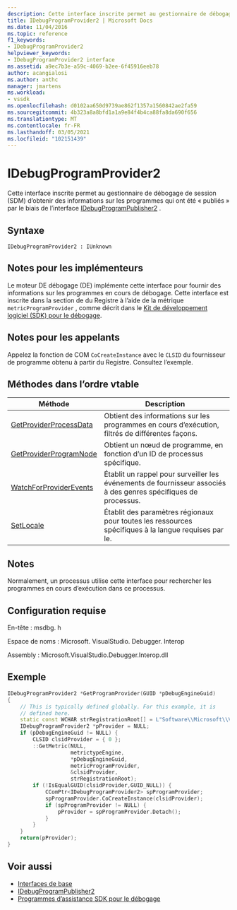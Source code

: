 ```yaml
---
description: Cette interface inscrite permet au gestionnaire de débogage de session (SDM) d’obtenir des informations sur les programmes qui ont été publiés par le biais de l’interface IDebugProgramPublisher2.
title: IDebugProgramProvider2 | Microsoft Docs
ms.date: 11/04/2016
ms.topic: reference
f1_keywords:
- IDebugProgramProvider2
helpviewer_keywords:
- IDebugProgramProvider2 interface
ms.assetid: a9ec7b3e-a59c-4069-b2ee-6f45916eeb78
author: acangialosi
ms.author: anthc
manager: jmartens
ms.workload:
- vssdk
ms.openlocfilehash: d0102aa650d9739ae862f1357a1560842ae2fa59
ms.sourcegitcommit: 4b323a8a8bfd1a1a9e84f4b4ca88fa8da690f656
ms.translationtype: MT
ms.contentlocale: fr-FR
ms.lasthandoff: 03/05/2021
ms.locfileid: "102151439"
---
```

# <a name="idebugprogramprovider2"></a>IDebugProgramProvider2
Cette interface inscrite permet au gestionnaire de débogage de session (SDM) d’obtenir des informations sur les programmes qui ont été « publiés » par le biais de l’interface [IDebugProgramPublisher2](../../../extensibility/debugger/reference/idebugprogrampublisher2.md) .

## <a name="syntax"></a>Syntaxe

```
IDebugProgramProvider2 : IUnknown
```

## <a name="notes-for-implementers"></a>Notes pour les implémenteurs
Le moteur DE débogage (DE) implémente cette interface pour fournir des informations sur les programmes en cours de débogage. Cette interface est inscrite dans la section de du Registre à l’aide de la métrique `metricProgramProvider` , comme décrit dans le [Kit de développement logiciel (SDK) pour le débogage](../../../extensibility/debugger/reference/sdk-helpers-for-debugging.md).

## <a name="notes-for-callers"></a>Notes pour les appelants
Appelez la fonction de COM `CoCreateInstance` avec le `CLSID` du fournisseur de programme obtenu à partir du Registre. Consultez l’exemple.

## <a name="methods-in-vtable-order"></a>Méthodes dans l’ordre vtable

|Méthode|Description|
|------------|-----------------|
|[GetProviderProcessData](../../../extensibility/debugger/reference/idebugprogramprovider2-getproviderprocessdata.md)|Obtient des informations sur les programmes en cours d’exécution, filtrés de différentes façons.|
|[GetProviderProgramNode](../../../extensibility/debugger/reference/idebugprogramprovider2-getproviderprogramnode.md)|Obtient un nœud de programme, en fonction d’un ID de processus spécifique.|
|[WatchForProviderEvents](../../../extensibility/debugger/reference/idebugprogramprovider2-watchforproviderevents.md)|Établit un rappel pour surveiller les événements de fournisseur associés à des genres spécifiques de processus.|
|[SetLocale](../../../extensibility/debugger/reference/idebugprogramprovider2-setlocale.md)|Établit des paramètres régionaux pour toutes les ressources spécifiques à la langue requises par le.|

## <a name="remarks"></a>Notes
Normalement, un processus utilise cette interface pour rechercher les programmes en cours d’exécution dans ce processus.

## <a name="requirements"></a>Configuration requise
En-tête : msdbg. h

Espace de noms : Microsoft. VisualStudio. Debugger. Interop

Assembly : Microsoft.VisualStudio.Debugger.Interop.dll

## <a name="example"></a>Exemple

```cpp
IDebugProgramProvider2 *GetProgramProvider(GUID *pDebugEngineGuid)
{
    // This is typically defined globally. For this example, it is
    // defined here.
    static const WCHAR strRegistrationRoot[] = L"Software\\Microsoft\\VisualStudio\\8.0Exp";
    IDebugProgramProvider2 *pProvider = NULL;
    if (pDebugEngineGuid != NULL) {
        CLSID clsidProvider = { 0 };
        ::GetMetric(NULL,
                    metrictypeEngine,
                    *pDebugEngineGuid,
                    metricProgramProvider,
                    &clsidProvider,
                    strRegistrationRoot);
        if (!IsEqualGUID(clsidProvider,GUID_NULL)) {
            CComPtr<IDebugProgramProvider2> spProgramProvider;
            spProgramProvider.CoCreateInstance(clsidProvider);
            if (spProgramProvider != NULL) {
                pProvider = spProgramProvider.Detach();
            }
        }
    }
    return(pProvider);
}
```

## <a name="see-also"></a>Voir aussi
- [Interfaces de base](../../../extensibility/debugger/reference/core-interfaces.md)
- [IDebugProgramPublisher2](../../../extensibility/debugger/reference/idebugprogrampublisher2.md)
- [Programmes d’assistance SDK pour le débogage](../../../extensibility/debugger/reference/sdk-helpers-for-debugging.md)

